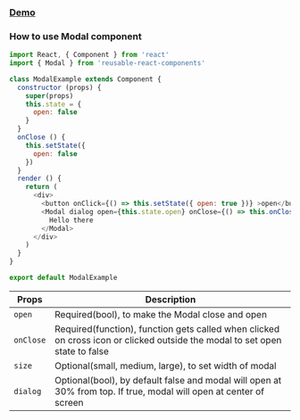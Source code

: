### [Demo](https://gallant4473.github.io/docs/#/modal)

### How to use Modal component
```js
import React, { Component } from 'react'
import { Modal } from 'reusable-react-components'

class ModalExample extends Component {
  constructor (props) {
    super(props)
    this.state = {
      open: false
    }
  }
  onClose () {
    this.setState({
      open: false
    })
  }
  render () {
    return (
      <div>
        <button onClick={() => this.setState({ open: true })} >open</button>
        <Modal dialog open={this.state.open} onClose={() => this.onClose()} size='large'>
          Hello there
        </Modal>
      </div>
    )
  }
}

export default ModalExample
```
Props                     | Description
------------------------|-----------
`open`                     | Required(bool), to make the Modal close and open
`onClose`   | Required(function), function gets called when clicked on cross icon or clicked outside the modal to set open state to false
`size`        | Optional(small, medium, large), to set width of modal
`dialog`      | Optional(bool), by default false and modal will open at 30% from top. If true, modal will open at center of screen
 
